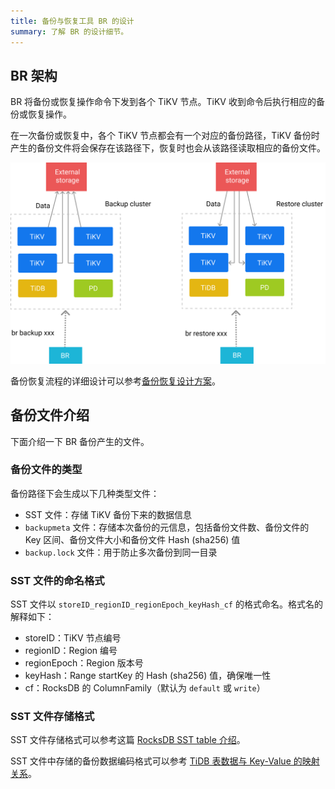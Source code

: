 ```yaml
---
title: 备份与恢复工具 BR 的设计
summary: 了解 BR 的设计细节。
---
```


## BR 架构

BR 将备份或恢复操作命令下发到各个 TiKV 节点。TiKV 收到命令后执行相应的备份或恢复操作。

在一次备份或恢复中，各个 TiKV 节点都会有一个对应的备份路径，TiKV 备份时产生的备份文件将会保存在该路径下，恢复时也会从该路径读取相应的备份文件。

![br-arch](/media/br-arch.png)

备份恢复流程的详细设计可以参考[备份恢复设计方案](https://github.com/pingcap/br/blob/980627aa90e5d6f0349b423127e0221b4fa09ba0/docs/cn/2019-08-05-new-design-of-backup-restore.md)。

## 备份文件介绍

下面介绍一下 BR 备份产生的文件。

### 备份文件的类型

备份路径下会生成以下几种类型文件：

- SST 文件：存储 TiKV 备份下来的数据信息
- `backupmeta` 文件：存储本次备份的元信息，包括备份文件数、备份文件的 Key 区间、备份文件大小和备份文件 Hash (sha256) 值
- `backup.lock` 文件：用于防止多次备份到同一目录

### SST 文件的命名格式

SST 文件以 `storeID_regionID_regionEpoch_keyHash_cf` 的格式命名。格式名的解释如下：

- storeID：TiKV 节点编号
- regionID：Region 编号
- regionEpoch：Region 版本号
- keyHash：Range startKey 的 Hash (sha256) 值，确保唯一性
- cf：RocksDB 的 ColumnFamily（默认为 `default` 或 `write`）

### SST 文件存储格式

SST 文件存储格式可以参考这篇 [RocksDB SST table 介绍](https://github.com/facebook/rocksdb/wiki/Rocksdb-BlockBasedTable-Format)。

SST 文件中存储的备份数据编码格式可以参考 [TiDB 表数据与 Key-Value 的映射关系](https://docs.pingcap.com/zh/tidb/stable/tidb-computing/#%E8%A1%A8%E6%95%B0%E6%8D%AE%E4%B8%8E-key-value-%E7%9A%84%E6%98%A0%E5%B0%84%E5%85%B3%E7%B3%BB)。
